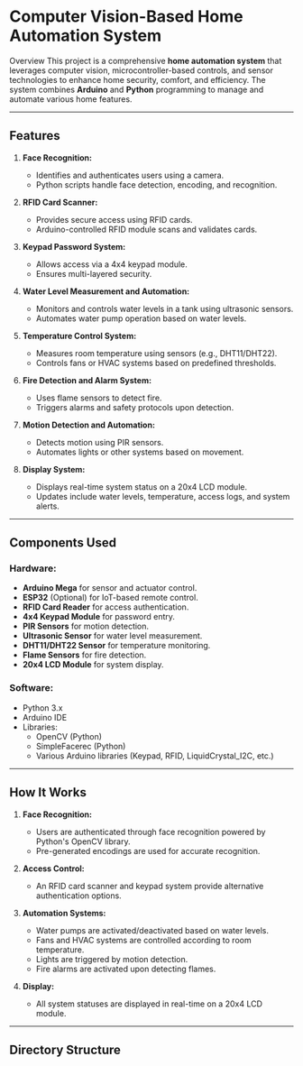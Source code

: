 # Computer Vision-Based Home Automation System

Overview
  This project is a comprehensive **home automation system** that leverages computer vision, microcontroller-based controls, and sensor technologies to enhance home security, comfort, and efficiency. The system combines **Arduino** and **Python** programming to manage and automate various home features.

---

## Features
1. **Face Recognition:**  
   - Identifies and authenticates users using a camera.  
   - Python scripts handle face detection, encoding, and recognition.

2. **RFID Card Scanner:**  
   - Provides secure access using RFID cards.  
   - Arduino-controlled RFID module scans and validates cards.

3. **Keypad Password System:**  
   - Allows access via a 4x4 keypad module.  
   - Ensures multi-layered security.

4. **Water Level Measurement and Automation:**  
   - Monitors and controls water levels in a tank using ultrasonic sensors.  
   - Automates water pump operation based on water levels.

5. **Temperature Control System:**  
   - Measures room temperature using sensors (e.g., DHT11/DHT22).  
   - Controls fans or HVAC systems based on predefined thresholds.

6. **Fire Detection and Alarm System:**  
   - Uses flame sensors to detect fire.  
   - Triggers alarms and safety protocols upon detection.

7. **Motion Detection and Automation:**  
   - Detects motion using PIR sensors.  
   - Automates lights or other systems based on movement.

8. **Display System:**  
   - Displays real-time system status on a 20x4 LCD module.  
   - Updates include water levels, temperature, access logs, and system alerts.

---

## Components Used
### Hardware:
- **Arduino Mega** for sensor and actuator control.  
- **ESP32** (Optional) for IoT-based remote control.  
- **RFID Card Reader** for access authentication.  
- **4x4 Keypad Module** for password entry.  
- **PIR Sensors** for motion detection.  
- **Ultrasonic Sensor** for water level measurement.  
- **DHT11/DHT22 Sensor** for temperature monitoring.  
- **Flame Sensors** for fire detection.  
- **20x4 LCD Module** for system display.  

### Software:
- Python 3.x  
- Arduino IDE  
- Libraries:  
  - OpenCV (Python)  
  - SimpleFacerec (Python)  
  - Various Arduino libraries (Keypad, RFID, LiquidCrystal_I2C, etc.)  

---

## How It Works
1. **Face Recognition:**  
   - Users are authenticated through face recognition powered by Python's OpenCV library.  
   - Pre-generated encodings are used for accurate recognition.  

2. **Access Control:**  
   - An RFID card scanner and keypad system provide alternative authentication options.  

3. **Automation Systems:**  
   - Water pumps are activated/deactivated based on water levels.  
   - Fans and HVAC systems are controlled according to room temperature.  
   - Lights are triggered by motion detection.  
   - Fire alarms are activated upon detecting flames.  

4. **Display:**  
   - All system statuses are displayed in real-time on a 20x4 LCD module.  

---

## Directory Structure
